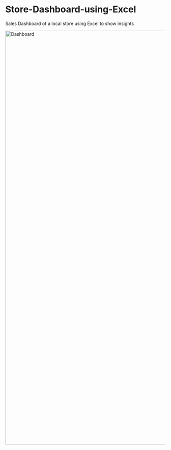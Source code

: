 # Store-Dashboard-using-Excel
Sales Dashboard of a local store using Excel to show insights


<img width="1298" alt="Dashboard" src="https://github.com/user-attachments/assets/fce8a896-29a7-4fd4-84f3-6028b213da30">
